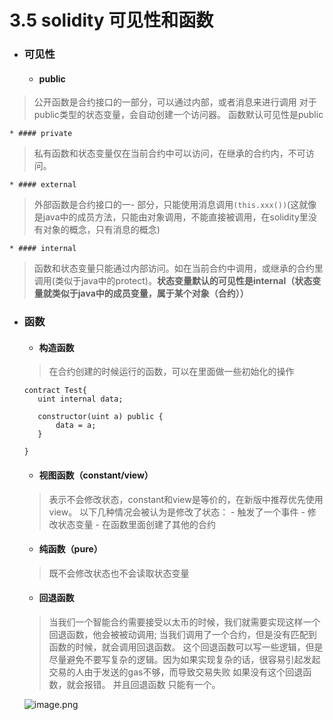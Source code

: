 # 3.5 solidity 可见性和函数
- ### 可见性
    * ####  public 
> 公开函数是合约接口的一部分，可以通过内部，或者消息来进行调用
对于public类型的状态变量，会自动创建一个访问器。
函数默认可见性是public

    * #### private
> 私有函数和状态变量仅在当前合约中可以访问，在继承的合约内，不可访问。

    * #### external
> 外部函数是合约接口的一- 部分，只能使用消息调用```(this.xxx())```(这就像是java中的成员方法，只能由对象调用，不能直接被调用，在solidity里没有对象的概念，只有消息的概念)

    * #### internal
> 函数和状态变量只能通过内部访问。如在当前合约中调用，或继承的合约里调用(类似于java中的protect)。**状态变量默认的可见性是internal（状态变量就类似于java中的成员变量，属于某个对象（合约））**



- ### 函数
    * #### 构造函数
    > 在合约创建的时候运行的函数，可以在里面做一些初始化的操作
    
    ```
    contract Test{
       uint internal data;
   
       constructor(uint a) public {
           data = a;
       }
   
    }
    ```
    * #### 视图函数（constant/view）
    > 表示不会修改状态，constant和view是等价的，在新版中推荐优先使用view。
    以下几种情况会被认为是修改了状态：
        - 触发了一个事件
        - 修改状态变量
        - 在函数里面创建了其他的合约
    * #### 纯函数（pure）
    > 既不会修改状态也不会读取状态变量
    * #### 回退函数
    > 当我们一个智能合约需要接受以太币的时候，我们就需要实现这样一个回退函数，他会被被动调用;
    当我们调用了一个合约，但是没有匹配到函数的时候，就会调用回退函数。
    这个回退函数可以写一些逻辑，但是尽量避免不要写复杂的逻辑。因为如果实现复杂的话，很容易引起发起交易的人由于发送的gas不够，而导致交易失败
    如果没有这个回退函数，就会报错。
    并且回退函数 只能有一个。
    
    ![image.png](https://upload-images.jianshu.io/upload_images/7220971-854f1a9fa1e66255.png?imageMogr2/auto-orient/strip%7CimageView2/2/w/1240)


